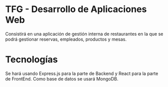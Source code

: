 # TFG - Desarrollo de Aplicaciones Web

Consistirá en una aplicación de gestión interna de restaurantes en la que se podrá gestionar reservas, empleados, productos y mesas.


# Tecnologías

Se hará usando Express.js para la parte de Backend y React para la parte de FrontEnd. Como base de datos se usará MongoDB.